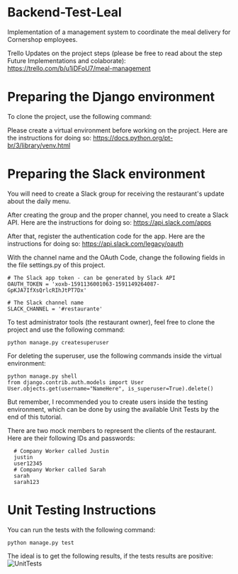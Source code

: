 # Backend-Test-Leal
Implementation of a management system to coordinate the meal delivery for Cornershop employees.

Trello Updates on the project steps (please be free to read about the step Future Implementations and colaborate): https://trello.com/b/u1iDFoU7/meal-management


# Preparing the Django environment
To clone the project, use the following command:

Please create a virtual environment before working on the project. Here are the instructions for doing so: https://docs.python.org/pt-br/3/library/venv.html


# Preparing the Slack environment

You will need to create a Slack group for receiving the restaurant's update about the daily menu.


After creating the group and the proper channel, you need to create a Slack API. Here are the instructions for doing so: https://api.slack.com/apps

After that, register the authentication code for the app. Here are the instructions for doing so: https://api.slack.com/legacy/oauth

With the channel name and the OAuth Code, change the following fields in the file settings.py of this project.

    # The Slack app token - can be generated by Slack API 
    OAUTH_TOKEN = 'xoxb-1591136001063-1591149264087-GpKJA7IfXsQrlcRIhJtPT7Dx' 

    # The Slack channel name
    SLACK_CHANNEL = '#restaurante'


To test administrator tools (the restaurant owner), feel free to clone the project and use the following command:

    python manage.py createsuperuser

For deleting the superuser, use the following commands inside the virtual environment:
    
    python manage.py shell
    from django.contrib.auth.models import User
    User.objects.get(username="NameHere", is_superuser=True).delete()
  
But remember, I recommended you to create users inside the testing environment, which can be done by using the available Unit Tests by the end of this tutorial.

There are two mock members to represent the clients of the restaurant. Here are their following IDs and passwords:

      # Company Worker called Justin
      justin
      user12345
      # Company Worker called Sarah
      sarah
      sarah123


# Unit Testing Instructions
You can run the tests with the following command: 

    python manage.py test
    
The ideal is to get the following results, if the tests results are positive:
![UnitTests](https://github.com/ShellyLeal/Backend-Test-Leal/tree/progress/docs/unittest.JPG)




